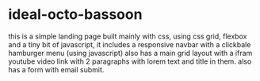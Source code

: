 # ideal-octo-bassoon

this is a simple landing page built mainly with css, using css grid, flexbox and a tiny bit of javascript, it includes a responsive navbar with a clickbale hamburger menu (using javascript) also has a main grid layout with a ifram youtube video link with 2 paragraphs with lorem text and title in them. also has a form with email submit.
